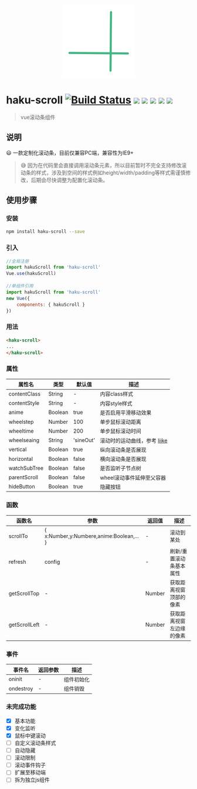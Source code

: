 <div align="center">
<img src="https://raw.githubusercontent.com/hakubox/haku-scroll/master/src/assets/logo.png" >
</div>

# haku-scroll [![Build Status](https://travis-ci.org/hakubox/haku-scroll.svg?branch=master)](https://travis-ci.org/hakubox/haku-scroll) [![](https://img.shields.io/npm/dt/haku-scroll.svg)](https://www.npmjs.com/package/haku-scroll) ![](https://img.shields.io/github/license/hakubox/haku-scroll.svg) ![](https://img.shields.io/badge/IE-%E2%89%A5%209-blue.svg) ![](https://img.shields.io/npm/v/haku-scroll.svg) ![](https://img.shields.io/bundlephobia/min/haku-scroll.svg)

> vue滚动条组件

## 说明

:smiley: 一款定制化滚动条，目前仅兼容PC端，兼容性为IE9+

> :sweat_smile: 因为在代码里会直接调用滚动条元素，所以目前暂时不完全支持修改滚动条的样式，涉及到空间的样式例如height/width/padding等样式需谨慎修改，后期会尽快调整为配置化滚动条。

## 使用步骤

### 安装

``` bash
npm install haku-scroll --save
```

### 引入

``` javascript
//全局注册
import hakuScroll from 'haku-scroll'
Vue.use(hakuScroll)

//单组件引用
import hakuScroll from 'haku-scroll'
new Vue({
    components: { hakuScroll }
})
```

### 用法

``` html
<haku-scroll>
...
</haku-scroll>
```

### 属性

属性名 | 类型 | 默认值 | 描述
---|---|---|---
contentClass | String | - | 内容class样式
contentStyle | String | - | 内容style样式
anime | Boolean | true | 是否启用平滑移动效果
wheelstep | Number | 100 | 单步鼠标滚动距离
wheeltime | Number | 200 | 单步鼠标滚动时间
wheelseaing | String | 'sineOut' | 滚动时的运动曲线，参考 [liike](https://github.com/LiikeJS/Liike)
vertical | Boolean | true | 纵向滚动条是否展现
horizontal | Boolean | false | 横向滚动条是否展现
watchSubTree | Boolean | false | 是否监听子节点树
parentScroll | Boolean | false | wheel滚动事件延伸至父容器
hideButton | Boolean | true | 隐藏按钮

### 函数

函数名 | 参数 | 返回值 | 描述
---|---|---|---
scrollTo | { x:Number,y:Numbere,anime:Boolean,... } | - | 滚动到某处
refresh | config | - | 刷新/重置滚动条基本属性
getScrollTop | - | Number | 获取距离视窗顶部的像素
getScrollLeft | - | Number | 获取距离视窗左边缘的像素

### 事件

事件名 | 返回参数 | 描述
---|---|---
oninit | - | 组件初始化
ondestroy | - | 组件销毁

### 未完成功能

- [x] 基本功能
- [x] 变化监听
- [x] 鼠标中键滚动
- [ ] 自定义滚动条样式
- [ ] 自动隐藏
- [ ] 滚动限制
- [ ] 滚动事件钩子
- [ ] 扩展至移动端
- [ ] 拆为独立js组件